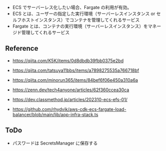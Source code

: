 - ECS でサーバーレス化したい場合、Fargate の利用が有効。
- ECS とは、ユーザーの指定した実行環境（サーバーレスインスタンス or セルフホストインスタンス）でコンテナを管理してくれるサービス
- Fargate とは、コンテナの実行環境（サーバーレスインスタンス）をマネージド管理してくれるサービス

## Reference

- https://qiita.com/K5K/items/0d8dbdb39fbb0375e2bd
- https://qiita.com/tatsuya11bbs/items/a7898275535a766718bf
- https://qiita.com/minorun365/items/84bef6f06e450a310a6a
- https://zenn.dev/tech4anyone/articles/62f360ccea30ca
- https://dev.classmethod.jp/articles/202310-ecs-efs-01/

- https://github.com/rhydvik/aws-cdk-ecs-fargate-load-balancer/blob/main/lib/app-infra-stack.ts

## ToDo

- パスワードは SecretsManager に保存する
